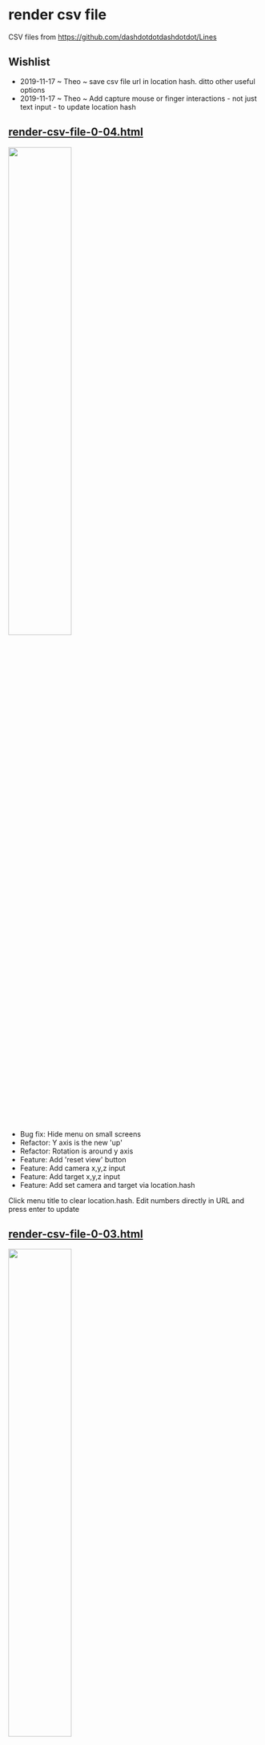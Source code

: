 # render csv file

CSV files from https://github.com/dashdotdotdashdotdot/Lines

## Wishlist

* 2019-11-17 ~ Theo ~ save csv file url in location hash. ditto other useful options
* 2019-11-17 ~ Theo ~ Add capture mouse or finger interactions - not just text input - to update location hash


## [render-csv-file-0-04.html]( https://jaanga.github.io/demo/doug-d/render-csv-file/render-csv-file-0-04.html )

<img src="https://jaanga.github.io/demo/doug-d/images/dove-01.jpg" style=width:50% >

* Bug fix: Hide menu on small screens
* Refactor: Y axis is the new 'up'
* Refactor: Rotation is around y axis
* Feature: Add 'reset view' button
* Feature: Add camera x,y,z input
* Feature: Add target x,y,z input
* Feature: Add set camera and target via location.hash

Click menu title to clear location.hash. Edit numbers directly in URL and press enter to update


## [render-csv-file-0-03.html]( https://jaanga.github.io/demo/doug-d/render-csv-file/render-csv-file-0-03.html )

<img src="https://jaanga.github.io/demo/doug-d/images/helga-by-dougd-01.jpg" style=width:50% >

[dashdotdotdashdotdot]( https://www.instagram.com/dashdotdotdashdotdot/) >> [https://www.instagram.com/p/B48SJ7Vnowb/]( https://www.instagram.com/p/B48SJ7Vnowb/ )

* Add helga_half.csv
* Add toggle axes helper checkbox - off by default
* Add select line rendering sides: front, back or both
* Add line width slider

Interaction between all the controls is not well tested - so reload frequently


## [render-csv-file-0-02.html]( https://jaanga.github.io/demo/doug-d/render-csv-file/render-csv-file-0-02.html )

* Refactor from Three.js lines to Three.js meshes
	* Allows for geometry with width and height
	* Allows for single sided materials
	* Will work better with shade and shadow and other features


## [render-csv-file-0-01.html]( https://jaanga.github.io/demo/doug-d/render-csv-file/render-csv-file-0-01.html )

From Doug

> This is great.  to make it a bit more artistic could we make white lines on a black background and maybe a tad thicker?  also if its possible to make the lines transparent that helps too.

## [render-csv-file-0-00.html]( https://jaanga.github.io/demo/doug-d/render-csv-file/render-csv-file-0-00.html )

From Doug

> It works [the OBJ file renderer], but  but can you work with “line files”.  I think they have a more ”different “ look then the object files.

